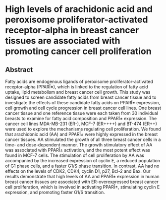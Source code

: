 # High levels of arachidonic acid and peroxisome proliferator-activated receptor-alpha in breast cancer tissues are associated with promoting cancer cell proliferation

## Abstract

Fatty acids are endogenous ligands of peroxisome proliferator-activated receptor-alpha (PPARÎ±), which is linked to the regulation of fatty acid uptake, lipid metabolism and breast cancer cell growth. This study was designed to screen candidate fatty acids from breast cancer tissue and to investigate the effects of these candidate fatty acids on PPARÎ± expression, cell growth and cell cycle progression in breast cancer cell lines. One breast cancer tissue and one reference tissue were each taken from 30 individual breasts to examine for fatty acid composition and PPARÎ± expression. The cancer cell lines MDA-MB-231 (ER-), MCF-7 (ER++++) and BT-474 (ER++) were used to explore the mechanisms regulating cell proliferation. We found that arachidonic acid (AA) and PPARÎ± were highly expressed in the breast cancer tissues. AA stimulated the growth of all three breast cancer cells in a time- and dose-dependent manner. The growth stimulatory effect of AA was associated with PPARÎ± activation, and the most potent effect was found in MCF-7 cells. The stimulation of cell proliferation by AA was accompanied by the increased expression of cyclin E, a reduced population of G1 phase cells, and a faster G1/S phase transition. In contrast, AA had no effects on the levels of CDK2, CDK4, cyclin D1, p27, Bcl-2 and Bax. Our results demonstrate that high levels of AA and PPARÎ± expression in human breast cancer tissues are associated with ER-overexpressed breast cancer cell proliferation, which is involved in activating PPARÎ±, stimulating cyclin E expression, and promoting faster G1/S transition.